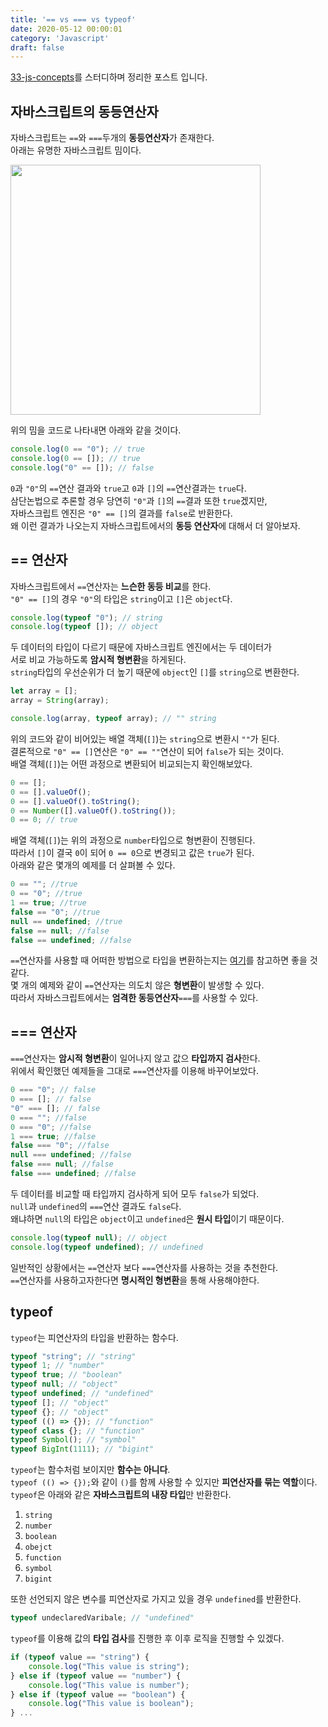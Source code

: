 ```yaml
---
title: '== vs === vs typeof'
date: 2020-05-12 00:00:01
category: 'Javascript'
draft: false
---
```


<a href="https://github.com/leonardomso/33-js-concepts">33-js-concepts</a>를 스터디하며 정리한 포스트 입니다.

## 자바스크립트의 동등연산자

자바스크립트는 `==`와 `===`두개의 **동등연산자**가 존재한다.<br/>
아래는 유명한 자바스크립트 밈이다.<br/>

<img src="/assets/2020-05-12-==-vs-===vs-typeof/1.png" width="400"/>

위의 밈을 코드로 나타내면 아래와 같을 것이다.<br/>

```javascript
console.log(0 == "0"); // true
console.log(0 == []); // true
console.log("0" == []); // false
```

`0`과 `"0"`의 `==`연산 결과와 `true`고 `0`과 `[]`의 `==`연산결과는 `true`다.<br/>
삼단논법으로 추론할 경우 당연히 `"0"`과 `[]`의 `==`결과 또한 `true`겠지만,<br/>
자바스크립트 엔진은 `"0" == []`의 결과를 `false`로 반환한다.<br/>
왜 이런 결과가 나오는지 자바스크립트에서의 **동등 연산자**에 대해서 더 알아보자.<br/>

## == 연산자

자바스크립트에서 `==`연산자는 **느슨한 동등 비교**를 한다.<br/>
`"0" == []`의 경우 `"0"`의 타입은 `string`이고 `[]`은 `object`다.<br/>

```javascript
console.log(typeof "0"); // string
console.log(typeof []); // object
```

두 데이터의 타입이 다르기 때문에 자바스크립트 엔진에서는 두 데이터가<br/>
서로 비교 가능하도록 **암시적 형변환**을 하게된다.<br/>
`string`타입의 우선순위가 더 높기 때문에 `object`인 `[]`를 `string`으로 변환한다.<br/>

```javascript
let array = [];
array = String(array);

console.log(array, typeof array); // "" string
```

위의 코드와 같이 비어있는 배열 객체(`[]`)는 `string`으로 변환시 `""`가 된다.<br/>
결론적으로 `"0" == []`연산은 `"0" == ""`연산이 되어 `false`가 되는 것이다.<br/>
배열 객체(`[]`)는 어떤 과정으로 변환되어 비교되는지 확인해보았다.<br/>

```javascript
0 == [];
0 == [].valueOf();
0 == [].valueOf().toString();
0 == Number([].valueOf().toString());
0 == 0; // true
```

배열 객체(`[]`)는 위의 과정으로 `number`타입으로 형변환이 진행된다.<br/>
따라서 `[]`이 결국 `0`이 되어 `0 == 0`으로 변경되고 값은 `true`가 된다.<br/>
아래와 같은 몇개의 예제를 더 살펴볼 수 있다.<br/>

```javascript
0 == ""; //true
0 == "0"; //true
1 == true; //true
false == "0"; //true
null == undefined; //true
false == null; //false
false == undefined; //false
```

`==`연산자를 사용할 때 어떠한 방법으로 타입을 변환하는지는 [여기](https://corock.tistory.com/460?category=727443)를 참고하면 좋을 것 같다.<br/>
몇 개의 예제와 같이 `==`연산자는 의도치 않은 **형변환**이 발생할 수 있다.<br/>
따라서 자바스크립트에서는 **엄격한 동등연산자**`===`를 사용할 수 있다.<br/>

## === 연산자

`===`연산자는 **암시적 형변환**이 일어나지 않고 값으 **타입까지 검사**한다.<br/>
위에서 확인했던 예제들을 그대로 `===`연산자를 이용해 바꾸어보았다.<br/>

```javascript
0 === "0"; // false
0 === []; // false
"0" === []; // false
0 === ""; //false
0 === "0"; //false
1 === true; //false
false === "0"; //false
null === undefined; //false
false === null; //false
false === undefined; //false
```

두 데이터를 비교할 때 타입까지 검사하게 되어 모두 `false`가 되었다.<br/>
`null`과 `undefined`의 `===`연산 결과도 `false`다.<br/>
왜냐하면 `null`의 타입은 `object`이고 `undefined`은 **원시 타입**이기 때문이다.<br/>

```javascript
console.log(typeof null); // object
console.log(typeof undefined); // undefined
```

일반적인 상황에서는 `==`연산자 보다 `===`연산자를 사용하는 것을 추천한다.<br/>
`==`연산자를 사용하고자한다면 **명시적인 형변환**을 통해 사용해야한다.<br/>

## typeof

`typeof`는 피연산자의 타입을 반환하는 함수다.<br/>

```javascript
typeof "string"; // "string"
typeof 1; // "number"
typeof true; // "boolean"
typeof null; // "object"
typeof undefined; // "undefined"
typeof []; // "object"
typeof {}; // "object"
typeof (() => {}); // "function"
typeof class {}; // "function"
typeof Symbol(); // "symbol"
typeof BigInt(1111); // "bigint"
```

`typeof`는 함수처럼 보이지만 **함수는 아니다**.<br/>
`typeof (() => {});`와 같이 `()`를 함께 사용할 수 있지만 **피연산자를 묶는 역할**이다.<br/>
`typeof`은 아래와 같은 **자바스크립트의 내장 타입**만 반환한다.<br/>

1. `string`
2. `number`
3. `boolean`
4. `obejct`
5. `function`
6. `symbol`
7. `bigint`

또한 선언되지 않은 변수를 피연산자로 가지고 있을 경우 `undefined`를 반환한다.<br/>

```javascript
typeof undeclaredVaribale; // "undefined"
```

`typeof`를 이용해 값의 **타입 검사**를 진행한 후 이후 로직을 진행할 수 있겠다.<br/>

```javascript
if (typeof value == "string") {
    console.log("This value is string");
} else if (typeof value == "number") {
    console.log("This value is number");
} else if (typeof value == "boolean") {
    console.log("This value is boolean");
} ...
```
